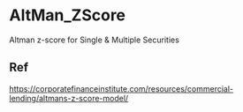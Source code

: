# AltMan_ZScore
Altman z-score for Single &amp; Multiple Securities

## Ref
https://corporatefinanceinstitute.com/resources/commercial-lending/altmans-z-score-model/
